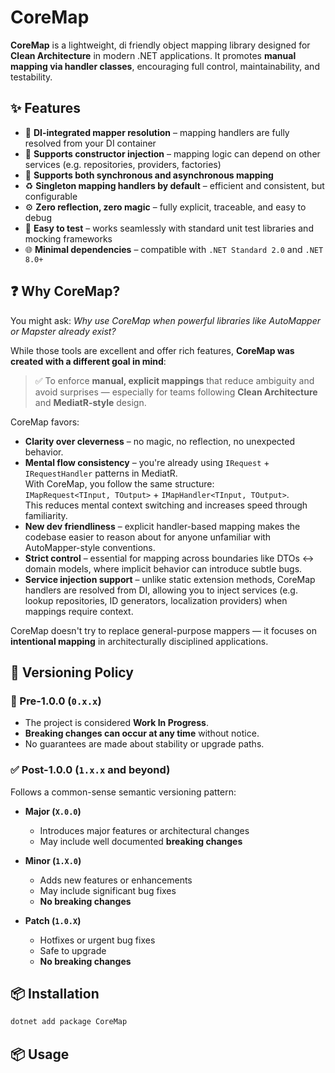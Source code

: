 ﻿# CoreMap

**CoreMap** is a lightweight, di friendly object mapping library designed for **Clean Architecture** in modern .NET applications. 
It promotes **manual mapping via handler classes**, encouraging full control, maintainability, and testability.

## ✨ Features

- 🔌 **DI-integrated mapper resolution** – mapping handlers are fully resolved from your DI container
- 🧩 **Supports constructor injection** – mapping logic can depend on other services (e.g. repositories, providers, factories)
- 🔁 **Supports both synchronous and asynchronous mapping**
- ♻️ **Singleton mapping handlers by default** – efficient and consistent, but configurable
- ⚙️ **Zero reflection, zero magic** – fully explicit, traceable, and easy to debug
- 🧪 **Easy to test** – works seamlessly with standard unit test libraries and mocking frameworks
- 🌐 **Minimal dependencies** – compatible with `.NET Standard 2.0` and `.NET 8.0+`

## ❓ Why CoreMap?

You might ask: _Why use CoreMap when powerful libraries like AutoMapper or Mapster already exist?_

While those tools are excellent and offer rich features, **CoreMap was created with a different goal in mind**:

> ✅ To enforce **manual, explicit mappings** that reduce ambiguity and avoid surprises — especially for teams following **Clean Architecture** and **MediatR-style** design.

CoreMap favors:

- **Clarity over cleverness** – no magic, no reflection, no unexpected behavior.
- **Mental flow consistency** – you're already using `IRequest` + `IRequestHandler` patterns in MediatR.  
  With CoreMap, you follow the same structure:  
  `IMapRequest<TInput, TOutput>` + `IMapHandler<TInput, TOutput>`.  
  This reduces mental context switching and increases speed through familiarity.
- **New dev friendliness** – explicit handler-based mapping makes the codebase easier to reason about for anyone unfamiliar with AutoMapper-style conventions.
- **Strict control** – essential for mapping across boundaries like DTOs ↔ domain models, where implicit behavior can introduce subtle bugs.
- **Service injection support** – unlike static extension methods, CoreMap handlers are resolved from DI, allowing you to inject services (e.g. lookup repositories, ID generators, localization providers) when mappings require context.

CoreMap doesn't try to replace general-purpose mappers — it focuses on **intentional mapping** in architecturally disciplined applications.

## 🔖 Versioning Policy

### 🚧 Pre-1.0.0 (`0.x.x`)
- The project is considered **Work In Progress**.
- **Breaking changes can occur at any time** without notice.
- No guarantees are made about stability or upgrade paths.

### ✅ Post-1.0.0 (`1.x.x` and beyond)
Follows a common-sense semantic versioning pattern:

- **Major (`X.0.0`)**  
  - Introduces major features or architectural changes  
  - May include well documented **breaking changes**

- **Minor (`1.X.0`)**  
  - Adds new features or enhancements  
  - May include significant bug fixes  
  - **No breaking changes**

- **Patch (`1.0.X`)**  
  - Hotfixes or urgent bug fixes  
  - Safe to upgrade  
  - **No breaking changes**

## 📦 Installation

```bash
dotnet add package CoreMap
```

## 📦 Usage

```bash

```